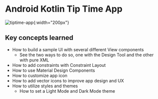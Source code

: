 # Android Kotlin Tip Time App

![tiptime-app](https://user-images.githubusercontent.com/37054216/138090875-9f131e3b-38c4-4bc5-8e9c-3a420558db26.png){:width="200px"}

## Key concepts learned
- How to build a sample UI with several different View components
  - See the two ways to do so, one with the Design Tool and the other with pure XML
- How to add constraints with Constraint Layout
- How to use Material Design Components
- How to customize app icon
- How to add vector icons to improve app design and UX
- How to utilize styles and themes
    - How to set a Light Mode and Dark Mode theme 
